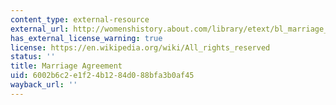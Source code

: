 ```yaml
---
content_type: external-resource
external_url: http://womenshistory.about.com/library/etext/bl_marriage_stone_blackwell.htm
has_external_license_warning: true
license: https://en.wikipedia.org/wiki/All_rights_reserved
status: ''
title: Marriage Agreement
uid: 6002b6c2-e1f2-4b12-84d0-88bfa3b0af45
wayback_url: ''
---
```

